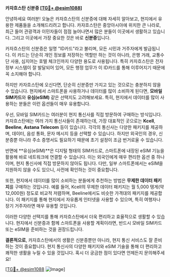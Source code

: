 **카자흐스탄 신분증 [[TG💪+ @esim1088](https://t.me/s/esim1088)]**

안녕하세요 여러분! 오늘은 카자흐스탄의 신분증에 대해 자세히 알아보고, 현지에서 유용한 제품들을 소개해드리려고 합니다. 카자흐스탄은 중앙아시아에 위치한 큰 나라로, 최근 들어 관광객과 이민자들이 점점 늘어나면서 많은 분들이 이곳에서 생활하고 있습니다. 그리고 이곳에서 가장 중요한 것은 바로 **신분증**입니다.

카자흐스탄의 신분증은 일명 "ID카드"라고 불리며, 모든 시민과 거주자에게 발급됩니다. 이 카드는 단순히 개인 정보를 저장하는 역할만 하는 것이 아니라, 은행 거래, 교통수단 사용, 심지어는 호텔 체크인까지 다양한 용도로 사용됩니다. 특히 카자흐스탄은 전자정부 시스템이 잘 발달되어 있어, 모든 행정 업무가 이 ID카드를 통해 이루어지기 때문에 꼭 소지해야 합니다.

하지만 카자흐스탄에 오신다면, 단순히 신분증만 가지고 있는 것으로는 충분하지 않을 수 있습니다. 현지에서 스마트폰을 사용하거나 데이터를 많이 소비하게 된다면, **모바일 SIM카드**와 **유심(eSIM)** 같은 선택지도 고려해보세요. 특히, 현지에서 데이터를 많이 사용하는 분들은 이런 옵션들이 매우 유용합니다.

우선, 모바일 SIM카드는 여러분이 현지 통신사를 직접 방문하여 구매하는 방식입니다. 카자흐스탄에는 여러 가지 통신사들이 존재하는데, 가장 대표적인 곳으로는 **Kcell**, **Beeline**, **Astana Telecom** 등이 있습니다. 각각의 통신사는 다양한 패키지를 제공하며, 데이터, 음성 통화, 문자 메시지 등을 선택할 수 있습니다. 하지만 외국인의 경우, 신분증뿐 아니라 주소 증명서도 필요하기 때문에 초기 설정이 조금 번거로울 수 있습니다.

반면에 **유심(eSIM)**은 디지털 형태의 SIM카드로, 스마트폰에 내장된 eSIM 기능을 활용해 바로 네트워크에 연결할 수 있습니다. 이는 외국인에게 매우 편리한 옵션 중 하나이며, 현지 통신사에 직접 방문하지 않아도 됩니다. 다만, 일부 스마트폰에서는 eSIM을 지원하지 않을 수도 있으니, 사전에 확인하는 것이 중요합니다.

또한, 현지에서 데이터를 많이 소비하는 분들에게 추천하는 방법은 **무제한 데이터 패키지**를 구매하는 것입니다. 예를 들어, Kcell의 무제한 데이터 패키지는 월 5,000 텡게(약 12,000원) 정도로 비교적 저렴하며, Beeline에서도 비슷한 가격대의 패키지를 제공합니다. 이 패키지를 통해 현지에서 자유롭게 인터넷을 사용할 수 있으며, 특히 여행자나 장기 거주자라면 매우 유용할 것입니다.

이러한 다양한 선택지를 통해 카자흐스탄에서 더욱 편리하고 효율적으로 생활할 수 있습니다. 현지에서 신분증과 함께 스마트폰을 사용할 계획이라면, 반드시 모바일 SIM카드 또는 eSIM을 준비하는 것을 권장드립니다.

**결론적으로**, 카자흐스탄에서의 생활은 신분증뿐만 아니라, 현지 통신 서비스도 잘 준비하는 것이 중요합니다. 현지 통신사의 다양한 패키지와 eSIM 기술을 통해 더 편리하고 쾌적한 생활을 누릴 수 있을 것입니다. 혹시 더 궁금한 점이 있다면 언제든지 문의해주세요! 

[[TG💪+ @esim1088](https://t.me/s/esim1088) ![Image](https://i.postimg.cc/Y0z9fWf4/image.png)]